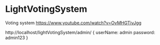 # LightVotingSystem
 Voting system
https://www.youtube.com/watch?v=OvMHGTivJgg


http://localhost/lightVotingSystem/admin/ {
    userName: admin
    password: admin123
}